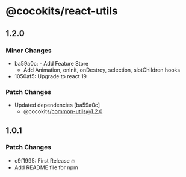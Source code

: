 # @cocokits/react-utils

## 1.2.0

### Minor Changes

- ba59a0c: - Add Feature Store
  - Add Animation, onInit, onDestroy, selection, slotChildren hooks
- 1050af5: Upgrade to react 19

### Patch Changes

- Updated dependencies [ba59a0c]
  - @cocokits/common-utils@1.2.0

## 1.0.1

### Patch Changes

- c9f1995: First Release 🔥
- Add README file for npm
